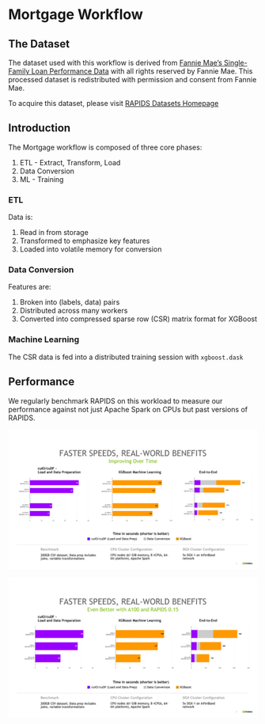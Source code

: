 # Mortgage Workflow

## The Dataset
The dataset used with this workflow is derived from [Fannie Mae’s Single-Family Loan Performance Data](http://www.fanniemae.com/portal/funding-the-market/data/loan-performance-data.html) with all rights reserved by Fannie Mae. This processed dataset is redistributed with permission and consent from Fannie Mae.

To acquire this dataset, please visit [RAPIDS Datasets Homepage](https://docs.rapids.ai/datasets/mortgage-data)

## Introduction
The Mortgage workflow is composed of three core phases:

1. ETL - Extract, Transform, Load
2. Data Conversion
3. ML - Training

### ETL
Data is: 
1. Read in from storage
2. Transformed to emphasize key features
3. Loaded into volatile memory for conversion

### Data Conversion
Features are:
1. Broken into (labels, data) pairs
2. Distributed across many workers
3. Converted into compressed sparse row (CSR) matrix format for XGBoost

### Machine Learning
The CSR data is fed into a distributed training session with `xgboost.dask`


## Performance
We regularly benchmark RAPIDS on this workload to measure our performance against not just Apache Spark on CPUs but past versions of RAPIDS.

![Slide 1](images/mortgage_sl1.jpg)

![Slide 2](images/mortgage_sl2.jpg)
